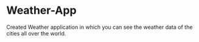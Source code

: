 # Weather-App
Created Weather application in which you can see the weather data of the cities all over the world.
